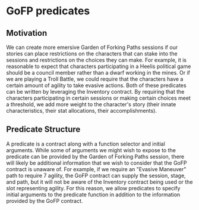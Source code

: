 # GoFP predicates

## Motivation

We can create more emersive Garden of Forking Paths sessions if our stories can place restrictions on the characters that can stake into the sessions and restrictions on the choices they can make. For example, it is reasonable to expect that characters participating in a Heelis political game should be a council member rather than a dwarf working in the mines. Or if we are playing a Troll Battle, we could require that the characters have a certain amount of agility to take evasive actions. Both of these predicates can be written by leveraging the Inventory contract. By requiring that the characters participating in certain sessions or making certain choices meet a threshold, we add more weight to the character's story (their innate characteristics, their stat allocations, their accomplishments).

## Predicate Structure

A predicate is a contract along with a function selector and initial arguments. While some of arguments we might wish to expose to the predicate can be provided by the Garden of Forking Paths session, there will likely be additional information that we wish to consider that the GoFP contract is unaware of. For example, if we require an "Evasive Maneuver" path to require 7 agility, the GoFP contract can supply the session, stage, and path, but it will not be aware of the Inventory contract being used or the slot representing agility. For this reason, we allow predicates to specify initial arguments to the predicate function in addition to the information provided by the GoFP contract.
